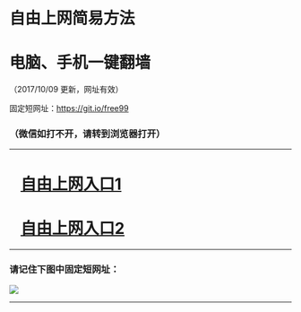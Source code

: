 ﻿# 自由上网简易方法

# 电脑、手机一键翻墙

（2017/10/09 更新，网址有效）

固定短网址：https://git.io/free99

### （微信如打不开，请转到浏览器打开）


***





# &nbsp;&nbsp; <a href="http://ft3155426843.fwq-tz-1001.info/fwqtz01.html?t=100900115442 " target="_blank">自由上网入口1</a>
# &nbsp;&nbsp; <a href="http://ft2570525139.fwq-tz-1002.info/fwqtz02.html?t=10090019822 " target="_blank">自由上网入口2</a>
***

### 请记住下图中固定短网址：

<img src="https://s3-us-west-2.amazonaws.com/fwq-1001/yjfq-20170905okok.png" /> 


***

